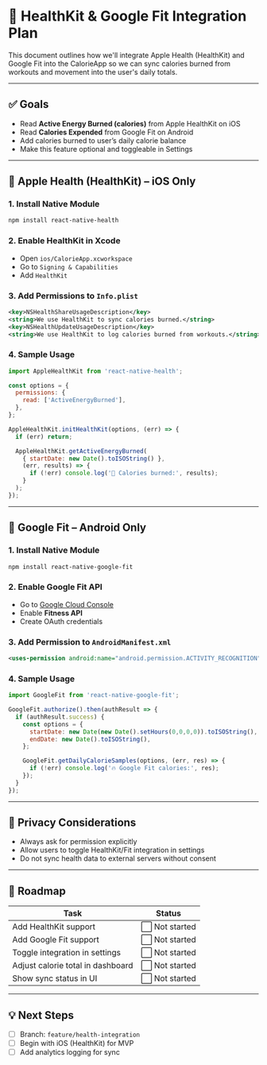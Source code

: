 # 🧠 HealthKit & Google Fit Integration Plan

This document outlines how we'll integrate Apple Health (HealthKit) and Google Fit into the CalorieApp so we can sync calories burned from workouts and movement into the user's daily totals.

---

## ✅ Goals

- Read **Active Energy Burned (calories)** from Apple HealthKit on iOS
- Read **Calories Expended** from Google Fit on Android
- Add calories burned to user’s daily calorie balance
- Make this feature optional and toggleable in Settings

---

## 📱 Apple Health (HealthKit) – iOS Only

### 1. Install Native Module
```bash
npm install react-native-health
```

### 2. Enable HealthKit in Xcode
- Open `ios/CalorieApp.xcworkspace`
- Go to `Signing & Capabilities`
- Add `HealthKit`

### 3. Add Permissions to `Info.plist`
```xml
<key>NSHealthShareUsageDescription</key>
<string>We use HealthKit to sync calories burned.</string>
<key>NSHealthUpdateUsageDescription</key>
<string>We use HealthKit to log calories burned from workouts.</string>
```

### 4. Sample Usage
```js
import AppleHealthKit from 'react-native-health';

const options = {
  permissions: {
    read: ['ActiveEnergyBurned'],
  },
};

AppleHealthKit.initHealthKit(options, (err) => {
  if (err) return;

  AppleHealthKit.getActiveEnergyBurned(
    { startDate: new Date().toISOString() },
    (err, results) => {
      if (!err) console.log('🍎 Calories burned:', results);
    }
  );
});
```

---

## 🤖 Google Fit – Android Only

### 1. Install Native Module
```bash
npm install react-native-google-fit
```

### 2. Enable Google Fit API
- Go to [Google Cloud Console](https://console.cloud.google.com/)
- Enable **Fitness API**
- Create OAuth credentials

### 3. Add Permission to `AndroidManifest.xml`
```xml
<uses-permission android:name="android.permission.ACTIVITY_RECOGNITION"/>
```

### 4. Sample Usage
```js
import GoogleFit from 'react-native-google-fit';

GoogleFit.authorize().then(authResult => {
  if (authResult.success) {
    const options = {
      startDate: new Date(new Date().setHours(0,0,0,0)).toISOString(),
      endDate: new Date().toISOString(),
    };

    GoogleFit.getDailyCalorieSamples(options, (err, res) => {
      if (!err) console.log('🔥 Google Fit calories:', res);
    });
  }
});
```

---

## 🔐 Privacy Considerations

- Always ask for permission explicitly
- Allow users to toggle HealthKit/Fit integration in settings
- Do not sync health data to external servers without consent

---

## 🚀 Roadmap

| Task | Status |
|------|--------|
| Add HealthKit support | ⬜️ Not started |
| Add Google Fit support | ⬜️ Not started |
| Toggle integration in settings | ⬜️ Not started |
| Adjust calorie total in dashboard | ⬜️ Not started |
| Show sync status in UI | ⬜️ Not started |

---

## 💡 Next Steps

- [ ] Branch: `feature/health-integration`
- [ ] Begin with iOS (HealthKit) for MVP
- [ ] Add analytics logging for sync